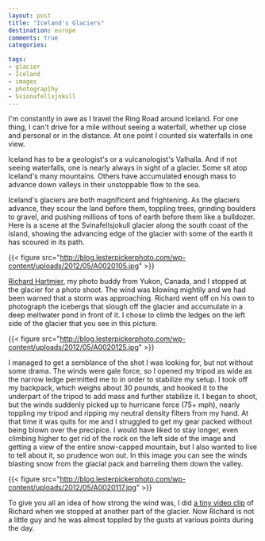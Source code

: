 ```yaml
---
layout: post
title: "Iceland's Glaciers"
destination: europe
comments: true
categories:

tags:
- glacier
- Iceland
- images
- photograp[hy
- Svionafellsjokull
---
```

I'm constantly in awe as I travel the Ring Road around Iceland. For one thing, I can't drive for a mile without seeing a waterfall, whether up close and personal or in the distance. At one point I counted six waterfalls in one view.

Iceland has to be a geologist's or a vulcanologist's Valhalla. And if not seeing waterfalls, one is nearly always in sight of a glacier. Some sit atop Iceland's many mountains. Others have accumulated enough mass to advance down valleys in their unstoppable flow to the sea.

Iceland's glaciers are both magnificent and frightening. As the glaciers advance, they scour the land before them, toppling trees, grinding boulders to gravel, and pushing millions of tons of earth before them like a bulldozer. Here is a scene at the Svinafellsjokull glacier along the south coast of the island, showing the advancing edge of the glacier with some of the earth it has scoured in its path.

{{< figure src="http://blog.lesterpickerphoto.com/wp-content/uploads/2012/05/A0020105.jpg" >}}

<a href="http://www.hartmier.com">Richard Hartmier</a>, my photo buddy from Yukon, Canada, and I stopped at the glacier for a photo shoot. The wind was blowing mightily and we had been warned that a storm was approaching. Richard went off on his own to photograph the icebergs that slough off the glacier and accumulate in a deep meltwater pond in front of it. I chose to climb the ledges on the left side of the glacier that you see in this picture.

{{< figure src="http://blog.lesterpickerphoto.com/wp-content/uploads/2012/05/A0020125.jpg" >}}

I managed to get a semblance of the shot I was looking for, but not without some drama. The winds were gale force, so I opened my tripod as wide as the narrow ledge permitted me to in order to stabilize my setup. I took off my backpack, which weighs about 30 pounds, and hooked it to the underpart of the tripod to add mass and further stabilize it. I began to shoot, but the winds suddenly picked up to hurricane force (75+ mph), nearly toppling my tripod and ripping my neutral density filters from my hand. At that time it was quits for me and I struggled to get my gear packed without being blown over the precipice. I would have liked to stay longer, even climbing higher to get rid of the rock on the left side of the image and getting a view of the entire snow-capped mountain, but I also wanted to live to tell about it, so prudence won out. In this image you can see the winds blasting snow from the glacial pack and barreling them down the valley.

{{< figure src="http://blog.lesterpickerphoto.com/wp-content/uploads/2012/05/A0020117.jpg" >}}

To give you all an idea of how strong the wind was, I did <a href="http://youtu.be/WQ8WKOsLjsA">a tiny video clip</a> of Richard when we stopped at another part of the glacier. Now Richard is not a little guy and he was almost toppled by the gusts at various points during the day.